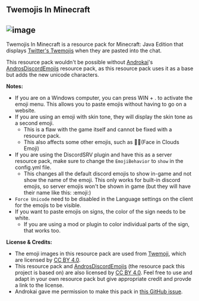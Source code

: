 **Twemojis In Minecraft**
-
![image](https://user-images.githubusercontent.com/106455196/201441581-8eb18a66-3643-4945-9a86-bec85be26e3c.png)
-
Twemojis In Minecraft is a resource pack for Minecraft: Java Edition that displays [Twitter's Twemojis](https://twemoji.twitter.com/) when they are pasted into the chat. 

This resource pack wouldn't be possible without [Androkai](https://github.com/Androkai)'s [AndrosDiscordEmojis](https://github.com/Androkai/AndrosDiscordEmojis) resource pack, as this resource pack uses it as a base but adds the new unicode characters.

**Notes:**
- If you are on a Windows computer, you can press WIN + . to activate the emoji menu. This allows you to paste emojis without having to go on a website.
- If you are using an emoji with skin tone, they will display the skin tone as a second emoji.
	- This is a flaw with the game itself and cannot be fixed with a resource pack.
	- This also affects some other emojis, such as 😶‍🌫️(Face in Clouds Emoji)
- If you are using the DiscordSRV plugin and have this as a server resource pack, make sure to change the `EmojiBehavior` to  `show` in the config.yml file.
	- This changes all the default discord emojis to show in-game and not show the name of the emoji. This only works for built-in discord emojis, so server emojis won't be shown in game (but they will have their name like this: :emoji:)
- `Force Unicode` need to be disabled in the Language settings on the client for the emojis to be visible.
- If you want to paste emojis on signs, the color of the sign needs to be white.
	- If you are using a mod or plugin to color individual parts of the sign, that works too.
	
**License & Credits:**
- The emoji images in this resource pack are used from [Twemoji](https://twemoji.twitter.com/), which are licensed by [CC BY 4.0](https://creativecommons.org/licenses/by/4.0/).
- This resource pack and [AndrosDiscordEmojis](https://github.com/Androkai/AndrosDiscordEmojis) (the resource pack this project is based on) are also licensed by [CC BY 4.0](https://creativecommons.org/licenses/by/4.0/). Feel free to use and adapt in your own resource pack but give appropriate credit and provde a link to the license.
- Androkai gave me permission to make this pack in [this GitHub issue](https://github.com/Androkai/AndrosDiscordEmojis/issues/4).
